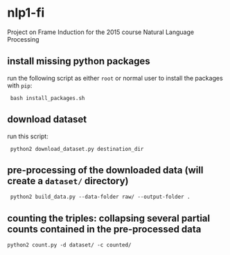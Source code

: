 # nlp1-fi
Project on Frame Induction for the 2015 course Natural Language Processing

## install missing python packages

run the following script as either `root` or normal user to install the packages with `pip`:
  ```
   bash install_packages.sh
  ```
## download dataset

run this script:
  ```
   python2 download_dataset.py destination_dir
  ```
  
## pre-processing of the downloaded data (will create a `dataset/` directory)
  ```
   python2 build_data.py --data-folder raw/ --output-folder .
  ```

## counting the triples: collapsing several partial counts contained in the pre-processed data
  ```
  python2 count.py -d dataset/ -c counted/
  ```
